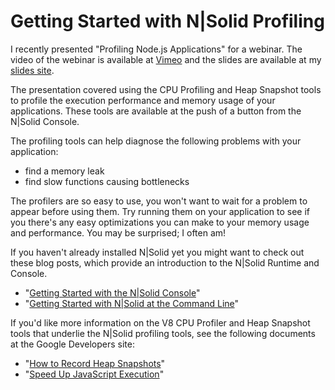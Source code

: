 Getting Started with N|Solid Profiling
================================================================================

I recently presented "Profiling Node.js Applications" for a webinar. The video of the webinar is available at [Vimeo][pnav] and the slides are available at my [slides site][pnas].

The presentation covered using the CPU Profiling and Heap Snapshot tools to profile the execution performance and memory usage of your applications.  These tools are available at the push of a button from the N|Solid Console.

The profiling tools can help diagnose the following problems with your application:

* find a memory leak
* find slow functions causing bottlenecks

The profilers are so easy to use, you won't want to wait for a problem to appear before using them.  Try running them on your application to see if you there's any easy optimizations you can make to your memory usage and performance.  You may be surprised; I often am!

If you haven't already installed N|Solid yet you might want to check out these blog posts, which provide an introduction to the N|Solid Runtime and Console.

* "[Getting Started with the N|Solid Console][gsnsc]"
* "[Getting Started with N|Solid at the Command Line][gsnscli]"

If you'd like more information on the V8 CPU Profiler and Heap Snapshot tools that underlie the N|Solid profiling tools, see the following documents at the Google Developers site:

* "[How to Record Heap Snapshots][goog-cpu]"
* "[Speed Up JavaScript Execution][goog-cpu]"

[pnas]: http://pmuellr.github.io/slides/2016/01-intro-to-profiling/intro-to-profiling.pdf
[pnav]: http://example.com
[gsnsc]: https://nodesource.com/blog/getting-started-with-the-nsolid-console/
[gsnscli]: https://nodesource.com/blog/getting-started-with-nsolid-at-the-command-line/
[goog-heap]: https://developers.google.com/web/tools/chrome-devtools/profile/memory-problems/heap-snapshots
[goog-cpu]: https://developers.google.com/web/tools/chrome-devtools/profile/rendering-tools/js-execution
